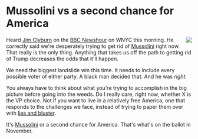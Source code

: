 # Mussolini vs a second chance for America
<img src="http://scripting.com/images/2020/08/05/clyburn.png" border="0" align="right">Heard <a href="https://en.wikipedia.org/wiki/Jim_Clyburn">Jim Clyburn</a> on the <a href="https://www.wnyc.org/shows/bbc-newshour">BBC Newshour</a> on WNYC this morning. He correctly said we're desperately trying to get rid of <a href="https://www.politico.com/news/2020/08/02/clyburn-trump-mussolini-390500">Mussolini</a> right now. That really is the only thing. Anything that takes us off the path to getting rid of Trump decreases the odds that it'll happen.

We need the biggest landslide win this time. It needs to include every possible voter of either party. A black man decided that. And he was <i>right.</i>

You always have to think about what you're trying to accomplish in the big picture before going into the weeds. Do I really care, right now, whether X is the VP choice. Not if you want to live in a relatively free America, one that responds to the challenges we face, instead of trying to paper them over with <a href="https://www.axios.com/full-axios-hbo-interview-donald-trump-cd5a67e1-6ba1-46c8-bb3d-8717ab9f3cc5.html">lies and bluster</a>.

It's <a href="https://en.wikipedia.org/wiki/Benito_Mussolini">Mussolini</a> or a second chance for America. That's what's on the ballot in November. 

